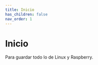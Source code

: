 ```yaml
---
title: Inicio
has_children: false
nav_order: 1
---
```


# Inicio
Para guardar todo lo de Linux y Raspberry.
